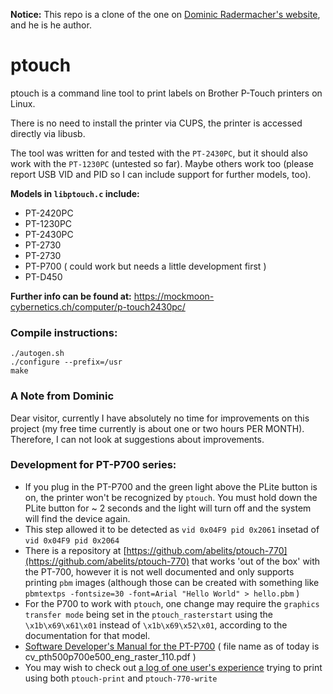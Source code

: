 **Notice:** This repo is a clone of the one on [Dominic Radermacher's website](https://mockmoon-cybernetics.ch/computer/p-touch2430pc/), and he is he author.


# ptouch

ptouch is a command line tool to print labels on Brother P-Touch
printers on Linux.

There is no need to install the printer via CUPS, the printer is accessed
directly via libusb.

The tool was written for and tested with the `PT-2430PC`, but it should also
work with the `PT-1230PC` (untested so far). Maybe others work too (please report USB VID and PID so I can include support for further models, too).

**Models in `libptouch.c` include:**

- PT-2420PC
- PT-1230PC
- PT-2430PC
- PT-2730
- PT-2730
- PT-P700 ( could work but needs a little development first )
- PT-D450

**Further info can be found at:**
https://mockmoon-cybernetics.ch/computer/p-touch2430pc/

### Compile instructions:

    ./autogen.sh
    ./configure --prefix=/usr
    make

### A Note from Dominic

Dear visitor, currently I have absolutely no time for improvements on this
project (my free time currently is about one or two hours PER MONTH).
Therefore, I can not look at suggestions about improvements.


### Development for PT-P700 series:


- If you plug in the PT-P700 and the green light above the PLite button is on, the printer won't be recognized by `ptouch`. You must hold down the PLite button for ~ 2 seconds and the light will turn off and the system will find the device again.
- This step allowed it to be detected as `vid 0x04F9 pid 0x2061` insetad of `vid 0x04F9 pid 0x2064`
- There is a repository at [https://github.com/abelits/ptouch-770](https://github.com/abelits/ptouch-770) that works 'out of the box' with the PT-700, however it is not well documented and only supports printing `pbm` images (although those can be created with something like `pbmtextps -fontsize=30 -font=Arial "Hello World" > hello.pbm` )
- For the P700 to work with `ptouch`, one change may require the `graphics transfer mode` being set in the `ptouch_rasterstart` using the `\x1b\x69\x61\x01` instead of `\x1b\x69\x52\x01`, according to the documentation for that model.
- [Software Developer's Manual for the PT-P700](https://support.brother.com/g/b/manuallist.aspx?c=us&lang=en&prod=p700eus&flang=English&type3=437&type2=81) ( file name as of today is cv_pth500p700e500_eng_raster_110.pdf )
- You may wish to check out [a log of one user's experience](https://sites.google.com/site/tingox/brother_pt-p700) trying to print using both `ptouch-print` and `ptouch-770-write`
